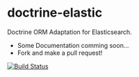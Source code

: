 # doctrine-elastic
Doctrine ORM Adaptation for Elasticsearch.

* Some Documentation comming soon...
* Fork and make a pull request!


[![Build Status](https://travis-ci.org/andsalves/doctrine-elastic.svg?branch=master)](https://travis-ci.org/andsalves/doctrine-elastic)
